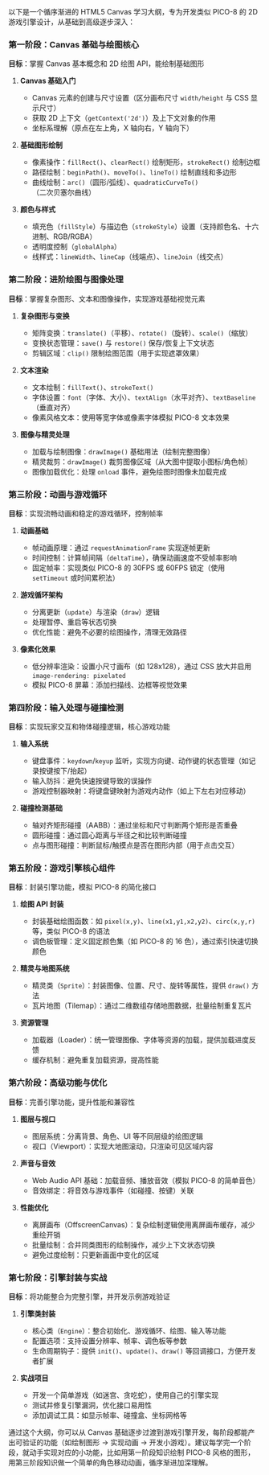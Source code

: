 以下是一个循序渐进的 HTML5 Canvas 学习大纲，专为开发类似 PICO-8 的 2D 游戏引擎设计，从基础到高级逐步深入：

### **第一阶段：Canvas 基础与绘图核心**

**目标**：掌握 Canvas 基本概念和 2D 绘图 API，能绘制基础图形

1. **Canvas 基础入门**

   - Canvas 元素的创建与尺寸设置（区分画布尺寸 `width/height` 与 CSS 显示尺寸）
   - 获取 2D 上下文（`getContext('2d')`）及上下文对象的作用
   - 坐标系理解（原点在左上角，X 轴向右，Y 轴向下）

2. **基础图形绘制**

   - 像素操作：`fillRect()`、`clearRect()` 绘制矩形，`strokeRect()` 绘制边框
   - 路径绘制：`beginPath()`、`moveTo()`、`lineTo()` 绘制直线和多边形
   - 曲线绘制：`arc()`（圆形/弧线）、`quadraticCurveTo()`（二次贝塞尔曲线）

3. **颜色与样式**
   - 填充色（`fillStyle`）与描边色（`strokeStyle`）设置（支持颜色名、十六进制、RGB/RGBA）
   - 透明度控制（`globalAlpha`）
   - 线样式：`lineWidth`、`lineCap`（线端点）、`lineJoin`（线交点）

### **第二阶段：进阶绘图与图像处理**

**目标**：掌握复杂图形、文本和图像操作，实现游戏基础视觉元素

1. **复杂图形与变换**

   - 矩阵变换：`translate()`（平移）、`rotate()`（旋转）、`scale()`（缩放）
   - 变换状态管理：`save()` 与 `restore()` 保存/恢复上下文状态
   - 剪辑区域：`clip()` 限制绘图范围（用于实现遮罩效果）

2. **文本渲染**

   - 文本绘制：`fillText()`、`strokeText()`
   - 字体设置：`font`（字体、大小）、`textAlign`（水平对齐）、`textBaseline`（垂直对齐）
   - 像素风格文本：使用等宽字体或像素字体模拟 PICO-8 文本效果

3. **图像与精灵处理**
   - 加载与绘制图像：`drawImage()` 基础用法（绘制完整图像）
   - 精灵裁剪：`drawImage()` 裁剪图像区域（从大图中提取小图标/角色帧）
   - 图像加载优化：处理 `onload` 事件，避免绘图时图像未加载完成

### **第三阶段：动画与游戏循环**

**目标**：实现流畅动画和稳定的游戏循环，控制帧率

1. **动画基础**

   - 帧动画原理：通过 `requestAnimationFrame` 实现逐帧更新
   - 时间控制：计算帧间隔（`deltaTime`），确保动画速度不受帧率影响
   - 固定帧率：实现类似 PICO-8 的 30FPS 或 60FPS 锁定（使用 `setTimeout` 或时间累积法）

2. **游戏循环架构**

   - 分离更新（`update`）与渲染（`draw`）逻辑
   - 处理暂停、重启等状态切换
   - 优化性能：避免不必要的绘图操作，清理无效路径

3. **像素化效果**
   - 低分辨率渲染：设置小尺寸画布（如 128x128），通过 CSS 放大并启用 `image-rendering: pixelated`
   - 模拟 PICO-8 屏幕：添加扫描线、边框等视觉效果

### **第四阶段：输入处理与碰撞检测**

**目标**：实现玩家交互和物体碰撞逻辑，核心游戏功能

1. **输入系统**

   - 键盘事件：`keydown`/`keyup` 监听，实现方向键、动作键的状态管理（如记录按键按下/抬起）
   - 输入防抖：避免快速按键导致的误操作
   - 游戏控制器映射：将键盘键映射为游戏内动作（如上下左右对应移动）

2. **碰撞检测基础**
   - 轴对齐矩形碰撞（AABB）：通过坐标和尺寸判断两个矩形是否重叠
   - 圆形碰撞：通过圆心距离与半径之和比较判断碰撞
   - 点与图形碰撞：判断鼠标/触摸点是否在图形内部（用于点击交互）

### **第五阶段：游戏引擎核心组件**

**目标**：封装引擎功能，模拟 PICO-8 的简化接口

1. **绘图 API 封装**

   - 封装基础绘图函数：如 `pixel(x,y)`、`line(x1,y1,x2,y2)`、`circ(x,y,r)` 等，类似 PICO-8 的语法
   - 调色板管理：定义固定颜色集（如 PICO-8 的 16 色），通过索引快速切换颜色

2. **精灵与地图系统**

   - 精灵类（`Sprite`）：封装图像、位置、尺寸、旋转等属性，提供 `draw()` 方法
   - 瓦片地图（Tilemap）：通过二维数组存储地图数据，批量绘制重复瓦片

3. **资源管理**
   - 加载器（Loader）：统一管理图像、字体等资源的加载，提供加载进度反馈
   - 缓存机制：避免重复加载资源，提高性能

### **第六阶段：高级功能与优化**

**目标**：完善引擎功能，提升性能和兼容性

1. **图层与视口**

   - 图层系统：分离背景、角色、UI 等不同层级的绘图逻辑
   - 视口（Viewport）：实现大地图滚动，只渲染可见区域内容

2. **声音与音效**

   - Web Audio API 基础：加载音频、播放音效（模拟 PICO-8 的简单音色）
   - 音效绑定：将音效与游戏事件（如碰撞、按键）关联

3. **性能优化**
   - 离屏画布（OffscreenCanvas）：复杂绘制逻辑使用离屏画布缓存，减少重绘开销
   - 批量绘制：合并同类图形的绘制操作，减少上下文状态切换
   - 避免过度绘制：只更新画面中变化的区域

### **第七阶段：引擎封装与实战**

**目标**：将功能整合为完整引擎，并开发示例游戏验证

1. **引擎类封装**

   - 核心类（`Engine`）：整合初始化、游戏循环、绘图、输入等功能
   - 配置选项：支持设置分辨率、帧率、调色板等参数
   - 生命周期钩子：提供 `init()`、`update()`、`draw()` 等回调接口，方便开发者扩展

2. **实战项目**
   - 开发一个简单游戏（如迷宫、贪吃蛇），使用自己的引擎实现
   - 测试并修复引擎漏洞，优化接口易用性
   - 添加调试工具：如显示帧率、碰撞盒、坐标网格等

通过这个大纲，你可以从 Canvas 基础逐步过渡到游戏引擎开发，每阶段都能产出可验证的功能（如绘制图形 → 实现动画 → 开发小游戏）。建议每学完一个阶段，就动手实现对应的小功能，比如用第一阶段知识绘制 PICO-8 风格的图形，用第三阶段知识做一个简单的角色移动动画，循序渐进加深理解。
